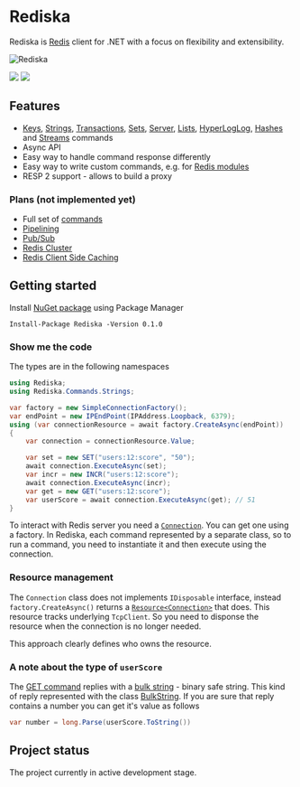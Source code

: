 # Rediska

Rediska is [Redis](https://redis.io/) client for .NET with a focus on flexibility and extensibility.

![Rediska](logo.svg)

![](https://github.com/pepelev/Rediska/workflows/.NET%20Core%20build%20and%20test/badge.svg)
![](https://img.shields.io/nuget/v/Rediska.svg?style=flat-square&label=nuget)

## Features

- [Keys](https://redis.io/commands#generic), [Strings](https://redis.io/commands#string), [Transactions](https://redis.io/commands#transactions), [Sets](https://redis.io/commands#set), [Server](https://redis.io/commands#server), [Lists](https://redis.io/commands#list), [HyperLogLog](https://redis.io/commands#hyperloglog), [Hashes](https://redis.io/commands#hash) and [Streams](https://redis.io/commands#stream) commands
- Async API
- Easy way to handle command response differently
- Easy way to write custom commands, e.g. for [Redis modules](https://redis.io/modules)
- RESP 2 support - allows to build a proxy

### Plans (not implemented yet)

- Full set of [commands](https://redis.io/commands)
- [Pipelining](https://redis.io/topics/pipelining)
- [Pub/Sub](https://redis.io/topics/pubsub) 
- [Redis Cluster](https://redis.io/topics/cluster-tutorial)
- [Redis Client Side Caching](https://redis.io/topics/client-side-caching)

## Getting started

Install [NuGet package](https://www.nuget.org/packages/Rediska/) using Package Manager

```
Install-Package Rediska -Version 0.1.0
```

### Show me the code

The types are in the following namespaces
```csharp
using Rediska;
using Rediska.Commands.Strings;
```

```csharp
var factory = new SimpleConnectionFactory();
var endPoint = new IPEndPoint(IPAddress.Loopback, 6379);
using (var connectionResource = await factory.CreateAsync(endPoint))
{
    var connection = connectionResource.Value;

    var set = new SET("users:12:score", "50");
    await connection.ExecuteAsync(set);
    var incr = new INCR("users:12:score");
    await connection.ExecuteAsync(incr);
    var get = new GET("users:12:score");
    var userScore = await connection.ExecuteAsync(get); // 51
}
```

To interact with Redis server you need a [`Connection`](/Rediska/Connection.cs).
You can get one using a factory. In Rediska, each command represented by a separate
class, so to run a command, you need to instantiate it and then
execute using the connection.

### Resource management

The `Connection` class does not implements `IDisposable` interface, instead
`factory.CreateAsync()` returns a [`Resource<Connection>`](/Rediska/Utils/Resource.cs)
that does. This resource tracks underlying `TcpClient`. So you need to disponse the
resource when the connection is no longer needed.

This approach clearly defines who owns the resource.

### A note about the type of `userScore`

The [GET command](https://redis.io/commands/get) replies with a
[bulk string](https://redis.io/topics/data-types#strings) - binary safe string.
This kind of reply represented with the class
[BulkString](/Rediska/Protocol/BulkString.cs). If you are sure that reply contains
a number you can get it's value as follows
```csharp
var number = long.Parse(userScore.ToString())
```

## Project status

The project currently in active development stage.
